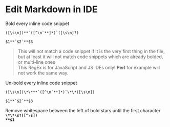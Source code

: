 # Edit Markdown in IDE  
  
Bold every inline code snippet  
```  
([\s\n])**`([^\n`**]*)`([\s\n]?)  
```  
```  
$1**`$2`**$3  
```  
> This will not match a code snippet if it is the very first thing in the file,  
but at least it will not match code snippets which are already bolded, or multi-line ones  
> This RegEx is for JavaScript and JS IDEs only! **Perl** for example will not work the same way.  
  
Un-bold every inline code snippet  
```  
([\s\n])\*\***`([^\n`**]*)`\*\*([\s\n])  
```  
```  
$1**`$2`**$3  
```  
  
Remove whitespace between the left of bold stars until the first character  
**`\*\*\s?([^\s])`**  
**`**$1`**  